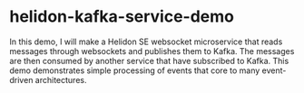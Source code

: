 # helidon-kafka-service-demo

In this demo, I will make a Helidon SE websocket microservice that reads messages through websockets and publishes them to Kafka. 
The messages are then consumed by another service that have subscribed to Kafka.
This demo demonstrates simple processing of events that core to many event-driven architectures.
